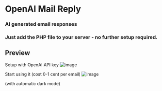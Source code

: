 # OpenAI Mail Reply
### AI generated email responses

### Just add the PHP file to your server - no further setup required.

## Preview
Setup with OpenAI API key
![image](https://user-images.githubusercontent.com/22076711/216450746-9d9e16b4-08a5-4dab-bfb8-19957892ad2c.png)

Start using it (cost 0-1 cent per email)
![image](https://user-images.githubusercontent.com/22076711/216450873-77b6824d-b25f-40d5-924a-2a4d50727f5d.png)

(with automatic dark mode)
